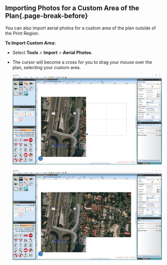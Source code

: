 ## Importing Photos for a Custom Area of the Plan{.page-break-before}

You can also import aerial photos for a custom area of the plan outside of the Print Region.

**To Import Custom Area:**

 - Select **Tools** > **Import** > **Aerial Photos**.
 - The cursor will become a cross for you to drag your mouse over the plan, selecting your custom area.

    ![Importing_Aerial_Photos_for_a_Custom_Area_Step_1](./assets/Importing_Aerial_Photos_for_a_Custom_Area_Step_1.png)

    ![Importing_Aerial_Photos_for_a_Custom_Area_Step_2](./assets/Importing_Aerial_Photos_for_a_Custom_Area_Step_2.jpg)